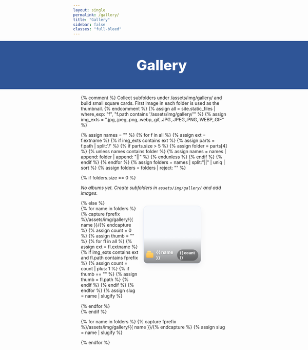 ```yaml
---
layout: single
permalink: /gallery/
title: "Gallery"
sidebar: false
classes: "full-bleed"
---
```


<style>
/* Hide built-in title/pager; keep only the hero */
.page__title, .pagination, .pagination--pager { display:none !important; }

/* Full-bleed hero only */
.full-bleed-row { width:100vw; margin-left:calc(50% - 50vw); margin-right:calc(50% - 50vw); }
.g-hero { background:#2f5597; color:#fff; padding:clamp(28px,5vw,56px) 24px; text-align:center; }
.g-hero h1 { margin:0; font-weight:800; font-size:clamp(28px,4.6vw,56px); }

/* Body: CONSTRAINED WIDTH so cards don’t cover entire page */
.g-wrap {
  max-width: 1100px;
  margin: 18px auto 40px;
  padding: 0 clamp(12px, 3vw, 24px);
}

/* ===== Small square folder cards with thumbnail (LEFT-ALIGNED) ===== */
.folder-grid{
  display:grid;
  grid-template-columns: repeat(auto-fit, minmax(140px, 180px));
  gap: clamp(10px, 1.6vw, 18px);
  justify-content:flex-start;
}
.folder-card{
  display:block; position:relative; text-decoration:none;
  aspect-ratio: 1 / 1;
  border-radius:12px; overflow:hidden;
  border:1px solid #e6ecf8; background:#f7f9fc;
  box-shadow:0 8px 20px rgba(2,24,71,.06);
  transition:transform .07s ease, box-shadow .2s ease, border-color .2s ease;
}
.folder-card:hover{ transform:translateY(-2px); border-color:#d7e3ff; box-shadow:0 12px 28px rgba(2,24,71,.1); }

/* Thumbnail */
.folder-thumb{
  position:absolute; inset:0;
  background-size:cover; background-position:center;
  filter:saturate(1.05);
}

/* Subtle gradient + label */
.folder-fade{
  position:absolute; inset:0;
  background:linear-gradient(180deg, rgba(0,0,0,0) 55%, rgba(0,0,0,.45) 100%);
}
.folder-label{
  position:absolute; left:8px; right:8px; bottom:8px;
  display:flex; align-items:center; gap:8px;
}
.folder-icon{
  width:22px; height:16px; flex:0 0 auto; position:relative;
  background:linear-gradient(180deg,#ffd36c,#ffb942);
  border-radius:4px 4px 3px 3px; box-shadow:inset 0 -1px 0 rgba(0,0,0,.08);
}
.folder-icon:before{
  content:""; position:absolute; left:3px; top:-6px; width:12px; height:6px;
  background:linear-gradient(180deg,#ffe199,#ffd36c);
  border-radius:4px 4px 0 0; box-shadow:inset 0 -1px 0 rgba(0,0,0,.08);
}
.folder-name{
  color:#fff; font-weight:800; font-size:.85rem; line-height:1.2; text-shadow:0 1px 2px rgba(0,0,0,.35);
  max-height:2.4em; overflow:hidden;
}
.folder-count{
  margin-left:auto; color:#fff; font-weight:700; font-size:.75rem; background:rgba(0,0,0,.35);
  padding:.15rem .45rem; border-radius:999px;
}

/* ===== One-album view (constrained width too) ===== */
.album-actions{
  display:flex; justify-content:space-between; align-items:center; gap:10px; margin-bottom:10px;
}
.back-link{
  display:inline-block; padding:.4rem .65rem; border:1px solid #d7e3ff; border-radius:8px;
  color:#2f5597; text-decoration:none; font-weight:700; background:#fff;
}
.back-link:hover{ background:#f5f8ff; border-color:#2f5597; }

.g-grid{
  display:grid; grid-template-columns: repeat(auto-fit, minmax(200px, 1fr));
  gap: clamp(8px, 1.4vw, 14px);
}
.g-item{ margin:0; padding:0; border-radius:12px; overflow:hidden; background:#f7f9fc; box-shadow:0 6px 20px rgba(2,24,71,.06); }
.g-item img{ width:100%; height:auto; display:block; aspect-ratio:16/10; object-fit:cover; transition:transform .22s ease; }
.g-item:hover img{ transform:scale(1.02); }

/* Toggle sections */
#foldersView[hidden], .album-section[hidden]{ display:none !important; }
</style>

<!-- HERO -->
<div class="full-bleed-row g-hero">
  <h1>Gallery</h1>
</div>

<!-- BODY (constrained width) -->
<div class="g-wrap">

  {% comment %}
    Collect subfolders under /assets/img/gallery/ and build small square cards.
    First image in each folder is used as the thumbnail.
  {% endcomment %}
  {% assign all = site.static_files | where_exp: "f", "f.path contains '/assets/img/gallery/'" %}
  {% assign img_exts = ".jpg,.jpeg,.png,.webp,.gif,.JPG,.JPEG,.PNG,.WEBP,.GIF" %}

  {% assign names = "" %}
  {% for f in all %}
    {% assign ext = f.extname %}
    {% if img_exts contains ext %}
      {% assign parts = f.path | split:'/' %}
      {% if parts.size > 5 %}
        {% assign folder = parts[4] %}
        {% unless names contains folder %}
          {% assign names = names | append: folder | append: "||" %}
        {% endunless %}
      {% endif %}
    {% endif %}
  {% endfor %}
  {% assign folders = names | split:"||" | uniq | sort %}
  {% assign folders = folders | reject: "" %}

  <!-- ===== FOLDERS VIEW (left-aligned small squares) ===== -->
  <section id="foldersView">
    {% if folders.size == 0 %}
      <p><em>No albums yet. Create subfolders in <code>assets/img/gallery/</code> and add images.</em></p>
    {% else %}
      <div class="folder-grid">
        {% for name in folders %}
          {% capture fprefix %}/assets/img/gallery/{{ name }}/{% endcapture %}
          {% assign count = 0 %}
          {% assign thumb = "" %}
          {% for fl in all %}
            {% assign ext = fl.extname %}
            {% if img_exts contains ext and fl.path contains fprefix %}
              {% assign count = count | plus: 1 %}
              {% if thumb == "" %}
                {% assign thumb = fl.path %}
              {% endif %}
            {% endif %}
          {% endfor %}
          {% assign slug = name | slugify %}
          <a class="folder-card" href="{{ '/gallery/' | relative_url }}?album={{ name | uri_escape }}" data-folder="{{ slug }}">
            <span class="folder-thumb" style="background-image:url('{{ thumb | relative_url }}');" aria-hidden="true"></span>
            <span class="folder-fade" aria-hidden="true"></span>
            <span class="folder-label">
              <span class="folder-icon" aria-hidden="true"></span>
              <span class="folder-name">{{ name }}</span>
              <span class="folder-count">{{ count }}</span>
            </span>
          </a>
        {% endfor %}
      </div>
    {% endif %}
  </section>

  <!-- ===== ONE-ALBUM VIEW ===== -->
  {% for name in folders %}
    {% capture fprefix %}/assets/img/gallery/{{ name }}/{% endcapture %}
    {% assign slug = name | slugify %}
    <section class="album-section" id="album-{{ slug }}" data-folder="{{ slug }}" hidden>
      <div class="album-actions">
        <a class="back-link" href="{{ '/gallery/' | relative_url }}">← Back to all albums</a>
        <strong>{{ name }}</strong>
      </div>
      <div class="g-grid">
        {% for file in all %}
          {% assign ext = file.extname %}
          {% if img_exts contains ext and file.path contains fprefix %}
            <figure class="g-item">
              <img src="{{ file.path | relative_url }}" alt="Gallery image">
            </figure>
          {% endif %}
        {% endfor %}
      </div>
    </section>
  {% endfor %}

</div>

<script>
(function(){
  // Switch to album view if ?album=<Folder Name> present
  const params = new URLSearchParams(location.search);
  const albumName = params.get('album');
  if(!albumName) return;

  const cards = Array.from(document.querySelectorAll('.folder-card[data-folder]'));
  const nameToSlug = new Map(cards.map(c => [c.querySelector('.folder-name').textContent.trim().toLowerCase(), c.dataset.folder]));
  const slug = nameToSlug.get(albumName.trim().toLowerCase());
  if(!slug) return;

  const foldersView = document.getElementById('foldersView');
  const albumSection = document.querySelector('.album-section[data-folder="'+slug+'"]');
  if(foldersView && albumSection){
    foldersView.hidden = true;
    albumSection.hidden = false;
    // Keep shareable URL (already correct)
    const url = new URL(location.href);
    url.searchParams.set('album', albumName.trim());
    history.replaceState(null,'',url.toString());
  }
})();
</script>
